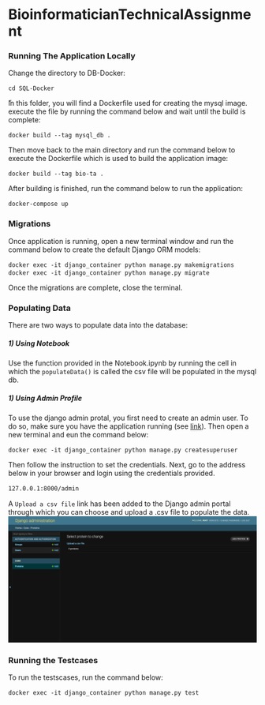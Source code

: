 # BioinformaticianTechnicalAssignment

### Running The Application Locally

Change the directory to DB-Docker:

```
cd SQL-Docker
```

ّIn this folder, you will find a Dockerfile used for creating the mysql image. execute the file by running the command below and wait until the build is complete:

```
docker build --tag mysql_db .
```

Then move back to the main directory and run the command below to execute the Dockerfile which is used to build the application image:
```
docker build --tag bio-ta .
```

After building is finished, run the command below to run the application:

```
docker-compose up
```

### Migrations

Once application is running, open a new terminal window and run the command below to create the default Django ORM models:

```
docker exec -it django_container python manage.py makemigrations
docker exec -it django_container python manage.py migrate
```
Once the migrations are complete, close the terminal.

### Populating Data
There are two ways to populate data into the database:
##### 1) Using Notebook
Use the function provided in the Notebook.ipynb by running the cell in which the ```populateData()``` is called the csv file will be populated in the mysql db.

##### 1) Using Admin Profile
To use the django admin protal, you first need to create an admin user. To do so, make sure you have the application running (see [link](#1-Running-The-Application-Locally)). Then open a new terminal and eun the command below:
```
docker exec -it django_container python manage.py createsuperuser
```
Then follow the instruction to set the credentials. Next, go to the address below in your browser and login using the credentials provided.
```sh
127.0.0.1:8000/admin
```
A ```Upload a csv file``` link has been added to the Django admin portal through which you can choose and upload a .csv file to populate the data. 
![](adminPortal.png)
### Running the Testcases
To run the testscases, run the command below:
```
docker exec -it django_container python manage.py test
```

